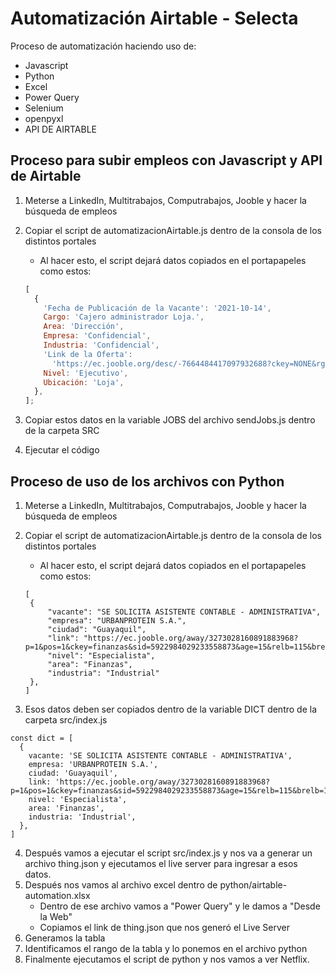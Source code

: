 # Automatización Airtable - Selecta

Proceso de automatización haciendo uso de:

- Javascript
- Python
- Excel
- Power Query
- Selenium
- openpyxl
- API DE AIRTABLE

## Proceso para subir empleos con Javascript y API de Airtable

1. Meterse a LinkedIn, Multitrabajos, Computrabajos, Jooble y hacer la búsqueda de empleos
2. Copiar el script de automatizacionAirtable.js dentro de la consola de los distintos portales

   - Al hacer esto, el script dejará datos copiados en el portapapeles como estos:

   ```javascript
   [
     {
       'Fecha de Publicación de la Vacante': '2021-10-14',
       Cargo: 'Cajero administrador Loja.',
       Area: 'Dirección',
       Empresa: 'Confidencial',
       Industria: 'Confidencial',
       'Link de la Oferta':
         'https://ec.jooble.org/desc/-7664484417097932688?ckey=NONE&rgn=-1&pos=1&elckey=1611359305352127722&p=1&sid=5045236309203598069&age=36&relb=100&brelb=100&bscr=58488.59353290969&scr=58488.59353290969&iid=-4157720841899984438',
       Nivel: 'Ejecutivo',
       Ubicación: 'Loja',
     },
   ];
   ```

3. Copiar estos datos en la variable JOBS del archivo sendJobs.js dentro de la carpeta SRC
4. Ejecutar el código

## Proceso de uso de los archivos con Python

1. Meterse a LinkedIn, Multitrabajos, Computrabajos, Jooble y hacer la búsqueda de empleos
2. Copiar el script de automatizacionAirtable.js dentro de la consola de los distintos portales

   - Al hacer esto, el script dejará datos copiados en el portapapeles como estos:

   ```
   [
    {
        "vacante": "SE SOLICITA ASISTENTE CONTABLE - ADMINISTRATIVA",
        "empresa": "URBANPROTEIN S.A.",
        "ciudad": "Guayaquil",
        "link": "https://ec.jooble.org/away/3273028160891883968?p=1&pos=1&ckey=finanzas&sid=5922984029233558873&age=15&relb=115&brelb=115&scr=68285.96639742522&bscr=68285.96639742522&elckey=4351799485122112948&iid=7206513771401717942",
        "nivel": "Especialista",
        "area": "Finanzas",
        "industria": "Industrial"
    },
   ]
   ```

3. Esos datos deben ser copiados dentro de la variable DICT dentro de la carpeta src/index.js

```
const dict = [
  {
    vacante: 'SE SOLICITA ASISTENTE CONTABLE - ADMINISTRATIVA',
    empresa: 'URBANPROTEIN S.A.',
    ciudad: 'Guayaquil',
    link: 'https://ec.jooble.org/away/3273028160891883968?p=1&pos=1&ckey=finanzas&sid=5922984029233558873&age=15&relb=115&brelb=115&scr=68285.96639742522&bscr=68285.96639742522&elckey=4351799485122112948&iid=7206513771401717942',
    nivel: 'Especialista',
    area: 'Finanzas',
    industria: 'Industrial',
  },
]
```

4. Después vamos a ejecutar el script src/index.js y nos va a generar un archivo thing.json y ejecutamos el live server para ingresar a esos datos.
5. Después nos vamos al archivo excel dentro de python/airtable-automation.xlsx
   - Dentro de ese archivo vamos a "Power Query" y le damos a "Desde la Web"
   - Copiamos el link de thing.json que nos generó el Live Server
6. Generamos la tabla
7. Identificamos el rango de la tabla y lo ponemos en el archivo python
8. Finalmente ejecutamos el script de python y nos vamos a ver Netflix.
